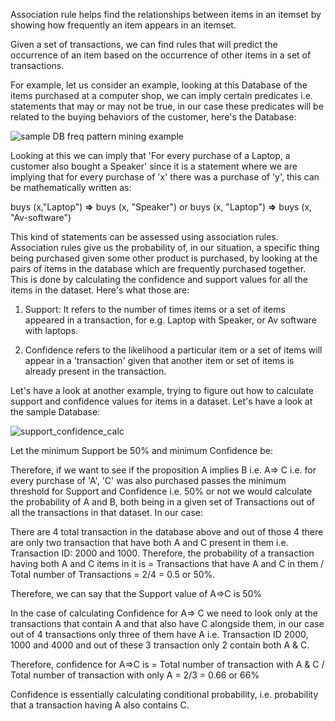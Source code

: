 Association rule helps find the relationships between items in an itemset by showing how frequently an item appears in an itemset. 

Given a set of transactions, we can find rules that will predict the occurrence of an item based on the occurrence of other items in a set of transactions. 

For example, let us consider an example, looking at this Database of the items purchased at a computer shop, we can imply certain predicates i.e. statements that may or may not be true, in our case these predicates will be related to the buying behaviors of the customer, here's the Database: 

![sample DB freq pattern mining example](https://i.pinimg.com/564x/b8/7a/a5/b87aa5df1b99b5f1757f566378d138e1.jpg)

Looking at this we can imply that 'For every purchase of a Laptop, a customer also bought a Speaker' since it is a statement where we are implying that for every purchase of 'x' there was a purchase of 'y', this can be mathematically written as:

buys (x,"Laptop") **⇒** buys (x, "Speaker") or buys (x, "Laptop") **⇒** buys (x, "Av-software")

This kind of statements can be assessed using association rules. Association rules give us the probability of, in our situation, a specific thing being purchased given some other product is purchased, by looking at the pairs of items in the database which are frequently purchased together. This is done by calculating the confidence and support values for all the items in the dataset. Here's what those are:

1. Support: It refers to the number of times items or a set of items appeared in a transaction, for e.g. Laptop with Speaker, or Av software with laptops.

2. Confidence refers to the likelihood a particular item or a set of items will appear in a 'transaction' given that another item or set of items is already present in the transaction.

Let's have a look at another example, trying to figure out how to calculate support and confidence values for items in a dataset. Let's have a look at the sample Database:

![support_confidence_calc](https://i.pinimg.com/564x/e5/6b/bb/e56bbb6979bf3d35b48545b22cb0d4a1.jpg)

Let the minimum Support be 50% and minimum Confidence be:

Therefore, if we want to see if the proposition A implies B i.e. A⇒ C i.e. for every purchase of 'A', 'C' was also purchased passes the minimum threshold for Support and Confidence i.e. 50% or not we would calculate the probability of A and B, both being in a given set of Transactions out of all the transactions in that dataset. In our case:

There are 4 total transaction in the database above and out of those 4 there are only two transaction that have both A and C present in them i.e. Transaction ID: 2000 and 1000. Therefore, the probability of a transaction having both A and C items in it is = Transactions that have A and C in them / Total number of Transactions = 2/4 = 0.5 or 50%. 

Therefore, we can say that the Support value of A⇒C is 50%

In the case of calculating Confidence for A⇒ C we need to look only at the transactions that contain A and that also have C alongside them, in our case out of 4 transactions only three of them have A i.e. Transaction ID 2000, 1000 and 4000 and out of these 3 transaction only 2 contain both A & C. 

Therefore, confidence for A⇒C is = Total number of transaction with A & C / Total number of transaction with only A = 2/3 = 0.66 or 66%

Confidence is essentially calculating conditional probability, i.e. probability that a transaction having A also contains C.
